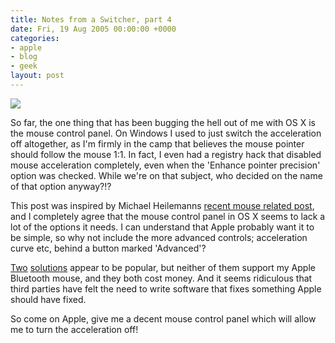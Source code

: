 ```yaml
---
title: Notes from a Switcher, part 4
date: Fri, 19 Aug 2005 00:00:00 +0000
categories:
- apple
- blog
- geek
layout: post
---
```


<img src="https://f001.backblazeb2.com/file/danbarber-me/images/2005-08-19-notes-from-a-switcher-part-4/applemouse.jpg" class="left" />

So far, the one thing that has been bugging the hell out of me with OS X is the mouse control panel.  On Windows I used to just switch the acceleration off altogether, as I'm firmly in the camp that believes the mouse pointer should follow the mouse 1:1.  In fact, I even had a registry hack that disabled mouse acceleration completely, even when the 'Enhance pointer precision' option was checked.  While we're on that subject, who decided on the name of that option anyway?!?

<!-- more -->

This post was inspired by Michael Heilemanns <a href="http://binarybonsai.com/archives/2005/08/19/mastering-your-mouse-in-os-x/">recent mouse related post</a>, and I completely agree that the mouse control panel in OS X seems to lack a lot of the options it needs.  I can understand that Apple probably want it to be simple, so why not include the more advanced controls; acceleration curve etc, behind a button marked 'Advanced'?

<a href="http://www.usboverdrive.com/">Two</a> <a href ="http://plentycom.jp/en/steermouse/">solutions</a> appear to be popular, but neither of them support my Apple Bluetooth mouse, and they both cost money.  And it seems ridiculous that third parties have felt the need to write software that fixes something Apple should have fixed.

So come on Apple, give me a decent mouse control panel which will allow me to turn the acceleration off!



